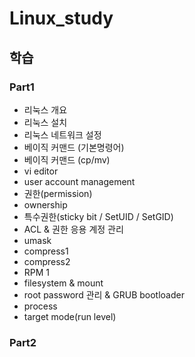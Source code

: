 # Linux_study

## 학습 
### Part1
  - 리눅스 개요
  - 리눅스 설치
  - 리눅스 네트워크 설정
  - 베이직 커맨드 (기본명령어)
  - 베이직 커맨드 (cp/mv)
  - vi editor
  - user account management
  - 권한(permission)
  - ownership
  - 특수권한(sticky bit / SetUID / SetGID)
  - ACL & 권한 응용 계정 관리
  - umask
  - compress1
  - compress2
  - RPM 1
  - filesystem & mount 
  - root password 관리 & GRUB bootloader
  - process
  - target mode(run level)
  
### Part2  
